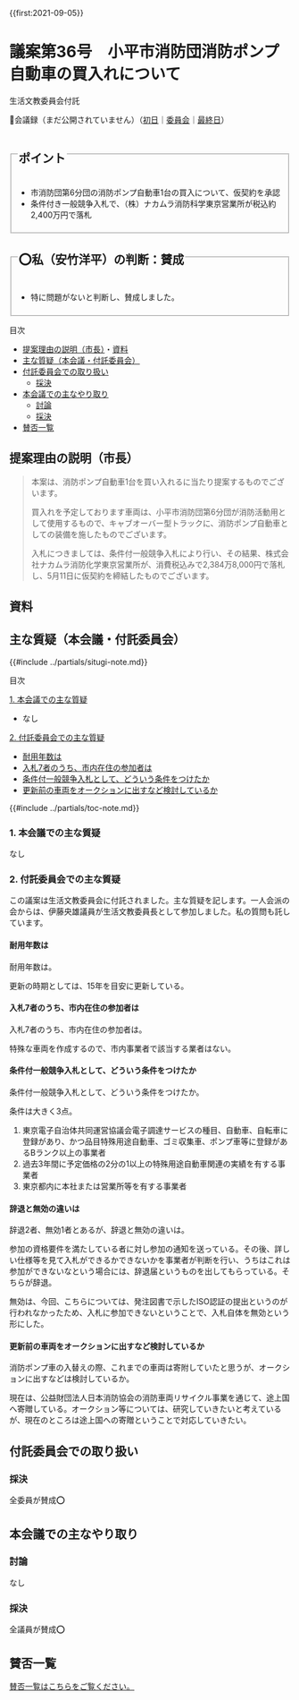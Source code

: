 {{first:2021-09-05}}

# 議案第36号　小平市消防団消防ポンプ自動車の買入れについて

<i class="fa fa-gavel" aria-hidden="true"></i> 生活文教委員会付託

<p id="read-kaigiroku">📄会議録（まだ公開されていません）（<a href="https://ssp.kaigiroku.net/tenant/kodaira/SpMinuteView.html?council_id=1225&schedule_id=2&minute_id=242&is_search=true">初日</a>｜<a href="https://ssp.kaigiroku.net/tenant/kodaira/SpMinuteView.html?council_id=1217&schedule_id=2&minute_id=49&is_search=true">委員会</a>｜<a href="https://ssp.kaigiroku.net/tenant/kodaira/SpMinuteView.html?council_id=1225&schedule_id=6&minute_id=28&is_search=true">最終日</a>）</p>

<fieldset class="pnt">
  <legend><h2>ポイント</h2></legend>

- 市消防団第6分団の消防ポンプ自動車1台の買入について、仮契約を承認
- 条件付き一般競争入札で、（株）ナカムラ消防科学東京営業所が税込約2,400万円で落札

</fieldset>

<fieldset class="sanpi">
  <legend><h2>⭕️私（安竹洋平）の判断：賛成</h2></legend>

- 特に問題がないと判断し、賛成しました。

</fieldset>

<div class="toc">

目次

- [提案理由の説明（市長）](#提案理由の説明市長)・[資料](#資料)
- [主な質疑（本会議・付託委員会）](#主な質疑本会議付託委員会)
- [付託委員会での取り扱い](#付託委員会での取り扱い)
  - [採決](#採決)
- [本会議での主なやり取り](#本会議での主なやり取り)
  - [討論](#討論)
  - [採決](#採決-1)
- [賛否一覧](#賛否一覧)

</div>

## 提案理由の説明（市長）
> 本案は、消防ポンプ自動車1台を買い入れるに当たり提案するものでございます。
>
> 買入れを予定しております車両は、小平市消防団第6分団が消防活動用として使用するもので、キャブオーバー型トラックに、消防ポンプ自動車としての装備を施したものでございます。
>
> 入札につきましては、条件付一般競争入札により行い、その結果、株式会社ナカムラ消防化学東京営業所が、消費税込みで2,384万8,000円で落札し、5月11日に仮契約を締結したものでございます。

## 資料

<div class="ippan-situgi">

## 主な質疑（本会議・付託委員会）
{{#include ../partials/situgi-note.md}}


<div class="toc">

目次

[1. 本会議での主な質疑](#1-本会議での主な質疑)

- なし

[2. 付託委員会での主な質疑](#2-付託委員会での主な質疑)

- [耐用年数は](#耐用年数は)
- [入札7者のうち、市内在住の参加者は](#入札7者のうち市内在住の参加者は)
- [条件付一般競争入札として、どういう条件をつけたか](#条件付一般競争入札としてどういう条件をつけたか)
- [更新前の車両をオークションに出すなど検討しているか](#更新前の車両をオークションに出すなど検討しているか)

{{#include ../partials/toc-note.md}}

</div>

### 1. 本会議での主な質疑
なし

### 2. 付託委員会での主な質疑

この議案は生活文教委員会に付託されました。主な質疑を記します。一人会派の会からは、伊藤央雄議員が生活文教委員長として参加しました。私の質問も託しています。

#### 耐用年数は

<div class="bln bleft" data-speaker="他会派の議員">

耐用年数は。

</div>

<div class="bln bright" data-speaker="防災危機管理課長（関口）">

更新の時期としては、15年を目安に更新している。

</div>

#### 入札7者のうち、市内在住の参加者は

<div class="bln bleft" data-speaker="他会派の議員">

入札7者のうち、市内在住の参加者は。

</div>

<div class="bln bright" data-speaker="契約検査課長（細谷）">

特殊な車両を作成するので、市内事業者で該当する業者はない。

</div>

#### 条件付一般競争入札として、どういう条件をつけたか

<div class="bln bleft" data-speaker="他会派の議員">

条件付一般競争入札として、どういう条件をつけたか。

</div>

<div class="bln bright" data-speaker="契約検査課長（細谷）">

条件は大きく3点。
1. 東京電子自治体共同運営協議会電子調達サービスの種目、自動車、自転車に登録があり、かつ品目特殊用途自動車、ゴミ収集車、ポンプ車等に登録があるBランク以上の事業者
1. 過去3年間に予定価格の2分の1以上の特殊用途自動車関連の実績を有する事業者
1. 東京都内に本社または営業所等を有する事業者

</div>

#### 辞退と無効の違いは

<div class="bln bleft" data-speaker="他会派の議員">

辞退2者、無効1者とあるが、辞退と無効の違いは。

</div>

<div class="bln bright" data-speaker="契約検査課長（細谷）">

参加の資格要件を満たしている者に対し参加の通知を送っている。その後、詳しい仕様等を見て入札ができるかできないかを事業者が判断を行い、うちはこれは参加ができないなという場合には、辞退届というものを出してもらっている。そちらが辞退。

</div>

<div class="bln bright" data-speaker="契約検査課長（細谷）">

無効は、今回、こちらについては、発注図書で示したISO認証の提出というのが行われなかったため、入札に参加できないということで、入札自体を無効という形にした。

</div>

#### 更新前の車両をオークションに出すなど検討しているか

<div class="bln bleft" data-speaker="他会派の議員">

消防ポンプ車の入替えの際、これまでの車両は寄附していたと思うが、オークションに出すなどは検討しているか。

</div>

<div class="bln bright" data-speaker="防災危機管理課長（関口）">

現在は、公益財団法人日本消防協会の消防車両リサイクル事業を通じて、途上国へ寄贈している。オークション等については、研究していきたいと考えているが、現在のところは途上国への寄贈ということで対応していきたい。

</div>

</div>

## 付託委員会での取り扱い
### 採決
全委員が賛成⭕️

## 本会議での主なやり取り
### 討論
なし

### 採決
全議員が賛成⭕️

## 賛否一覧
[賛否一覧はこちらをご覧ください。](./index.md#賛否)

